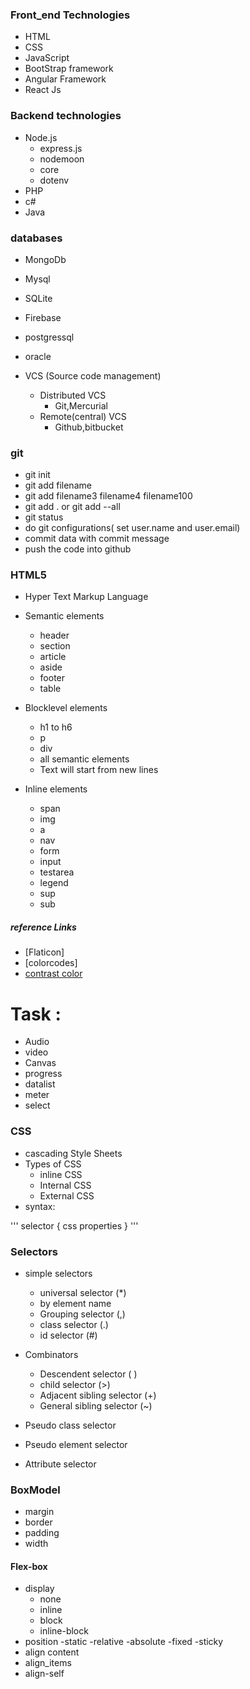 ### Front_end Technologies


- HTML
- CSS
- JavaScript
- BootStrap framework
- Angular Framework
- React Js


### Backend technologies
- Node.js
	- express.js
	- nodemoon
	- core
	- dotenv
- PHP
- c#
- Java


### databases
- MongoDb
- Mysql
- SQLite
- Firebase
- postgressql
- oracle


- VCS  (Source code management)
	- Distributed VCS
		- Git,Mercurial
	- Remote(central) VCS
		- Github,bitbucket
### git
- git init
- git add filename
- git add filename3 filename4 filename100
- git add . or git add  --all
- git status
- do git configurations( set user.name and user.email)
- commit data with commit message
- push the code into github


### HTML5
- Hyper Text Markup Language
- Semantic elements
	- header
	- section
	- article
	- aside
	- footer
	- table

- Blocklevel elements
	- h1 to h6
	- p
	- div
	- all semantic elements
	- Text will start from new lines

- Inline elements
	- span
	- img
	- a
	- nav
	- form
	- input
	- testarea
	- legend
	- sup
	- sub

##### reference Links
- [Flaticon]
- [colorcodes]
- [contrast color](https://webaim.org/resources/contrastchecker/)

Task :
=====
- Audio
- video
- Canvas
- progress
- datalist
- meter
- select

### CSS
+ cascading Style Sheets
+ Types of CSS
	- inline CSS
	- Internal CSS
	- External CSS
+ syntax:

'''
selector {
	 css properties
}
'''

### Selectors
+ simple selectors
	- universal selector (*)
	- by element name
	- Grouping  selector (,)
	- class selector (.)
	- id selector (#)

+ Combinators
	+ Descendent selector ( )
	+ child selector (>)
	+ Adjacent sibling selector (+)
	+ General sibling selector (~)
+ Pseudo class selector
+ Pseudo element selector
+ Attribute selector


### BoxModel

+ margin
+ border
+ padding
+ width

#### Flex-box
+ display
	- none
	- inline
	- block
	- inline-block
+ position
	-static
	-relative
	-absolute
	-fixed
	-sticky
+ align content
+ align_items
+ align-self


















